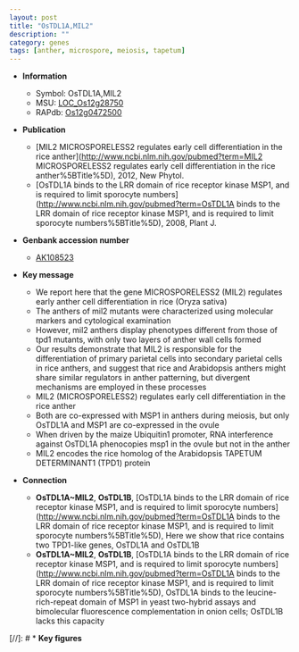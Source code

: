```yaml
---
layout: post
title: "OsTDL1A,MIL2"
description: ""
category: genes
tags: [anther, microspore, meiosis, tapetum]
---
```


* **Information**  
    + Symbol: OsTDL1A,MIL2  
    + MSU: [LOC_Os12g28750](http://rice.uga.edu/cgi-bin/ORF_infopage.cgi?orf=LOC_Os12g28750)  
    + RAPdb: [Os12g0472500](http://rapdb.dna.affrc.go.jp/viewer/gbrowse_details/irgsp1?name=Os12g0472500)  

* **Publication**  
    + [MIL2 MICROSPORELESS2 regulates early cell differentiation in the rice anther](http://www.ncbi.nlm.nih.gov/pubmed?term=MIL2 MICROSPORELESS2 regulates early cell differentiation in the rice anther%5BTitle%5D), 2012, New Phytol.
    + [OsTDL1A binds to the LRR domain of rice receptor kinase MSP1, and is required to limit sporocyte numbers](http://www.ncbi.nlm.nih.gov/pubmed?term=OsTDL1A binds to the LRR domain of rice receptor kinase MSP1, and is required to limit sporocyte numbers%5BTitle%5D), 2008, Plant J.

* **Genbank accession number**  
    + [AK108523](http://www.ncbi.nlm.nih.gov/nuccore/AK108523)

* **Key message**  
    + We report here that the gene MICROSPORELESS2 (MIL2) regulates early anther cell differentiation in rice (Oryza sativa)
    + The anthers of mil2 mutants were characterized using molecular markers and cytological examination
    + However, mil2 anthers display phenotypes different from those of tpd1 mutants, with only two layers of anther wall cells formed
    + Our results demonstrate that MIL2 is responsible for the differentiation of primary parietal cells into secondary parietal cells in rice anthers, and suggest that rice and Arabidopsis anthers might share similar regulators in anther patterning, but divergent mechanisms are employed in these processes
    + MIL2 (MICROSPORELESS2) regulates early cell differentiation in the rice anther
    + Both are co-expressed with MSP1 in anthers during meiosis, but only OsTDL1A and MSP1 are co-expressed in the ovule
    + When driven by the maize Ubiquitin1 promoter, RNA interference against OsTDL1A phenocopies msp1 in the ovule but not in the anther
    + MIL2 encodes the rice homolog of the Arabidopsis TAPETUM DETERMINANT1 (TPD1) protein

* **Connection**  
    + __OsTDL1A~MIL2__, __OsTDL1B__, [OsTDL1A binds to the LRR domain of rice receptor kinase MSP1, and is required to limit sporocyte numbers](http://www.ncbi.nlm.nih.gov/pubmed?term=OsTDL1A binds to the LRR domain of rice receptor kinase MSP1, and is required to limit sporocyte numbers%5BTitle%5D), Here we show that rice contains two TPD1-like genes, OsTDL1A and OsTDL1B
    + __OsTDL1A~MIL2__, __OsTDL1B__, [OsTDL1A binds to the LRR domain of rice receptor kinase MSP1, and is required to limit sporocyte numbers](http://www.ncbi.nlm.nih.gov/pubmed?term=OsTDL1A binds to the LRR domain of rice receptor kinase MSP1, and is required to limit sporocyte numbers%5BTitle%5D), OsTDL1A binds to the leucine-rich-repeat domain of MSP1 in yeast two-hybrid assays and bimolecular fluorescence complementation in onion cells; OsTDL1B lacks this capacity

[//]: # * **Key figures**  


